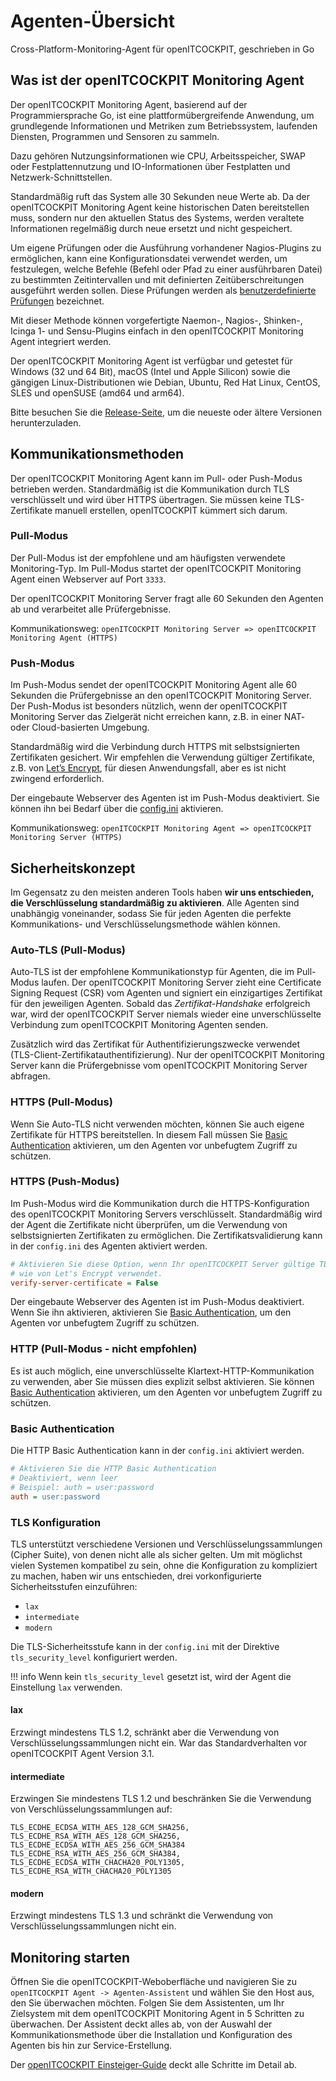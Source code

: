 
# Agenten-Übersicht

Cross-Platform-Monitoring-Agent für openITCOCKPIT, geschrieben in Go

## Was ist der openITCOCKPIT Monitoring Agent
Der openITCOCKPIT Monitoring Agent, basierend auf der Programmiersprache Go, ist eine plattformübergreifende Anwendung, um grundlegende Informationen und Metriken zum Betriebssystem, laufenden Diensten, Programmen und Sensoren zu sammeln.

Dazu gehören Nutzungsinformationen wie CPU, Arbeitsspeicher, SWAP oder Festplattennutzung und IO-Informationen über Festplatten und Netzwerk-Schnittstellen.

Standardmäßig ruft das System alle 30 Sekunden neue Werte ab. Da der openITCOCKPIT Monitoring Agent keine historischen Daten bereitstellen muss, sondern nur den aktuellen Status des Systems, werden veraltete Informationen regelmäßig durch neue ersetzt und nicht gespeichert.

Um eigene Prüfungen oder die Ausführung vorhandener Nagios-Plugins zu ermöglichen, kann eine Konfigurationsdatei verwendet werden, um festzulegen, welche Befehle (Befehl oder Pfad zu einer ausführbaren Datei) zu bestimmten Zeitintervallen und mit definierten Zeitüberschreitungen ausgeführt werden sollen. Diese Prüfungen werden als [benutzerdefinierte Prüfungen](/agent/define-customchecks/) bezeichnet.

Mit dieser Methode können vorgefertigte Naemon-, Nagios-, Shinken-, Icinga 1- und Sensu-Plugins einfach in den openITCOCKPIT Monitoring Agent integriert werden.

Der openITCOCKPIT Monitoring Agent ist verfügbar und getestet für Windows (32 und 64 Bit), macOS (Intel und Apple Silicon) sowie die gängigen Linux-Distributionen wie Debian, Ubuntu, Red Hat Linux, CentOS, SLES und openSUSE (amd64 und arm64).

Bitte besuchen Sie die [Release-Seite](https://github.com/it-novum/openitcockpit-agent-go/releases), um die neueste oder ältere Versionen herunterzuladen.

## Kommunikationsmethoden
Der openITCOCKPIT Monitoring Agent kann im Pull- oder Push-Modus betrieben werden. Standardmäßig ist die Kommunikation durch TLS verschlüsselt und wird über HTTPS übertragen. Sie müssen keine TLS-Zertifikate manuell erstellen, openITCOCKPIT kümmert sich darum.

### Pull-Modus
Der Pull-Modus ist der empfohlene und am häufigsten verwendete Monitoring-Typ. Im Pull-Modus startet der openITCOCKPIT Monitoring Agent einen Webserver auf Port `3333`. 

Der openITCOCKPIT Monitoring Server fragt alle 60 Sekunden den Agenten ab und verarbeitet alle Prüfergebnisse.

Kommunikationsweg: `openITCOCKPIT Monitoring Server => openITCOCKPIT Monitoring Agent (HTTPS)`

### Push-Modus
Im Push-Modus sendet der openITCOCKPIT Monitoring Agent alle 60 Sekunden die Prüfergebnisse an den openITCOCKPIT Monitoring Server. Der Push-Modus ist besonders nützlich, wenn der openITCOCKPIT Monitoring Server das Zielgerät nicht erreichen kann, z.B. in einer NAT- oder Cloud-basierten Umgebung.

Standardmäßig wird die Verbindung durch HTTPS mit selbstsignierten Zertifikaten gesichert.
Wir empfehlen die Verwendung gültiger Zertifikate, z.B. von [Let’s Encrypt](https://letsencrypt.org/), für diesen Anwendungsfall, aber es ist nicht zwingend erforderlich.

Der eingebaute Webserver des Agenten ist im Push-Modus deaktiviert. Sie können ihn bei Bedarf über die [config.ini](https://github.com/it-novum/openitcockpit-agent-go/blob/83ae5bafc4219fcd9e059437a0d25497de0fb268/example/config_example.ini#L165-L168) aktivieren.

Kommunikationsweg: `openITCOCKPIT Monitoring Agent => openITCOCKPIT Monitoring Server (HTTPS)`

## Sicherheitskonzept
Im Gegensatz zu den meisten anderen Tools haben **wir uns entschieden, die Verschlüsselung standardmäßig zu aktivieren**. Alle Agenten sind unabhängig voneinander, sodass Sie für jeden Agenten die perfekte Kommunikations- und Verschlüsselungsmethode wählen können.

### Auto-TLS (Pull-Modus)
Auto-TLS ist der empfohlene Kommunikationstyp für Agenten, die im Pull-Modus laufen. Der openITCOCKPIT Monitoring Server zieht eine Certificate Signing Request (CSR) vom Agenten und signiert ein einzigartiges Zertifikat für den jeweiligen Agenten. Sobald das _Zertifikat-Handshake_ erfolgreich war, wird der openITCOCKPIT Server niemals wieder eine unverschlüsselte Verbindung zum openITCOCKPIT Monitoring Agenten senden.

Zusätzlich wird das Zertifikat für Authentifizierungszwecke verwendet (TLS-Client-Zertifikatauthentifizierung). Nur der openITCOCKPIT Monitoring Server kann die Prüfergebnisse vom openITCOCKPIT Monitoring Server abfragen.

### HTTPS (Pull-Modus)
Wenn Sie Auto-TLS nicht verwenden möchten, können Sie auch eigene Zertifikate für HTTPS bereitstellen. In diesem Fall müssen Sie [Basic Authentication](#basic-authentication) aktivieren, um den Agenten vor unbefugtem Zugriff zu schützen.

### HTTPS (Push-Modus)
Im Push-Modus wird die Kommunikation durch die HTTPS-Konfiguration des openITCOCKPIT Monitoring Servers verschlüsselt. Standardmäßig wird der Agent die Zertifikate nicht überprüfen, um die Verwendung von selbstsignierten Zertifikaten zu ermöglichen. Die Zertifikatsvalidierung kann in der `config.ini` des Agenten aktiviert werden.
```ini
# Aktivieren Sie diese Option, wenn Ihr openITCOCKPIT Server gültige TLS-Zertifikate
# wie von Let's Encrypt verwendet.
verify-server-certificate = False
```
Der eingebaute Webserver des Agenten ist im Push-Modus deaktiviert. Wenn Sie ihn aktivieren, aktivieren Sie [Basic Authentication](#basic-authentication), um den Agenten vor unbefugtem Zugriff zu schützen.

### HTTP (Pull-Modus - nicht empfohlen)
Es ist auch möglich, eine unverschlüsselte Klartext-HTTP-Kommunikation zu verwenden, aber Sie müssen dies explizit selbst aktivieren. Sie können [Basic Authentication](#basic-authentication) aktivieren, um den Agenten vor unbefugtem Zugriff zu schützen.

### Basic Authentication
Die HTTP Basic Authentication kann in der `config.ini` aktiviert werden.
```ini
# Aktivieren Sie die HTTP Basic Authentication
# Deaktiviert, wenn leer
# Beispiel: auth = user:password
auth = user:password
```

### TLS Konfiguration

TLS unterstützt verschiedene Versionen und Verschlüsselungssammlungen (Cipher Suite), von denen nicht alle als sicher gelten.
Um mit möglichst vielen Systemen kompatibel zu sein, ohne die Konfiguration zu kompliziert zu machen, haben wir uns entschieden, drei vorkonfigurierte Sicherheitsstufen einzuführen:

- `lax`
- `intermediate`
- `modern`


Die TLS-Sicherheitsstufe kann in der `config.ini` mit der Direktive `tls_security_level` konfiguriert werden.


!!! info
    Wenn kein `tls_security_level` gesetzt ist, wird der Agent die Einstellung `lax` verwenden.

#### lax
Erzwingt mindestens TLS 1.2, schränkt aber die Verwendung von Verschlüsselungssammlungen nicht ein.
War das Standardverhalten vor openITCOCKPIT Agent Version 3.1.

#### intermediate
Erzwingen Sie mindestens TLS 1.2 und beschränken Sie die Verwendung von Verschlüsselungssammlungen auf:
```
TLS_ECDHE_ECDSA_WITH_AES_128_GCM_SHA256, TLS_ECDHE_RSA_WITH_AES_128_GCM_SHA256, TLS_ECDHE_ECDSA_WITH_AES_256_GCM_SHA384
TLS_ECDHE_RSA_WITH_AES_256_GCM_SHA384, TLS_ECDHE_ECDSA_WITH_CHACHA20_POLY1305, TLS_ECDHE_RSA_WITH_CHACHA20_POLY1305
```

#### modern
Erzwingt mindestens TLS 1.3 und schränkt die Verwendung von Verschlüsselungssammlungen nicht ein.

## Monitoring starten
Öffnen Sie die openITCOCKPIT-Weboberfläche und navigieren Sie zu `openITCOCKPIT Agent -> Agenten-Assistent` und wählen Sie den Host aus, den Sie überwachen möchten. Folgen Sie dem Assistenten, um Ihr Zielsystem mit dem openITCOCKPIT Monitoring Agent in 5 Schritten zu überwachen. Der Assistent deckt alles ab, von der Auswahl der Kommunikationsmethode über die Installation und Konfiguration des Agenten bis hin zur Service-Erstellung.

Der [openITCOCKPIT Einsteiger-Guide](/beginners/openitcockpit-agent/) deckt alle Schritte im Detail ab.

